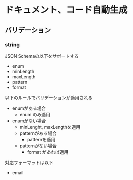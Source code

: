 # ドキュメント、コード自動生成

## バリデーション

### string

JSON Schemaの以下をサポートする

* enum
* minLength
* maxLength
* pattern
* format

以下のルールでバリデーションが適用される

* enumがある場合
    * enum のみ適用
* enumがない場合
    * minLenght, maxLengthを適用
    * patternがある場合
        * patternを適用
    * patternがない場合
        * format があれば適用

対応フォーマットは以下

* email
